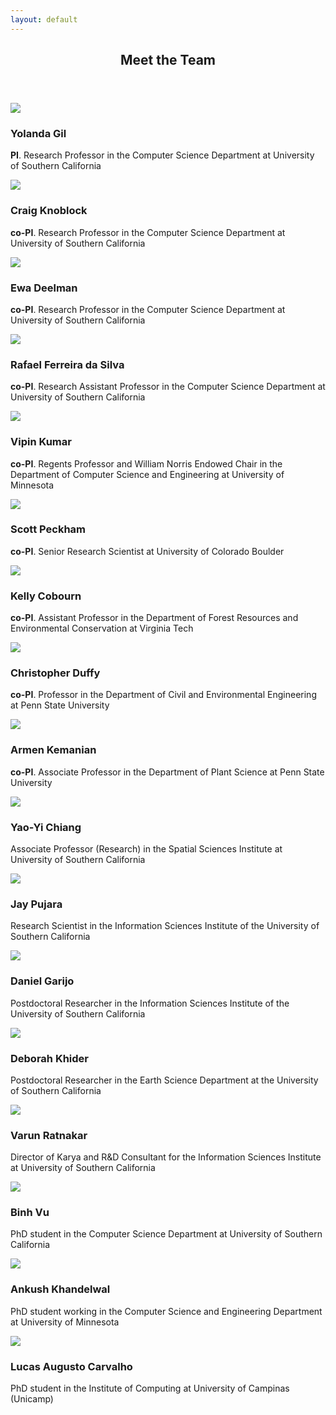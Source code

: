 ```yaml
---
layout: default
---
```


<!-- Section -->
<section>
	<header class="major">
		<h2>Meet the Team</h2>
	</header>
	<div class="team">
		<member>
			<img src="assets/images/team/gil.png"/>
			<div class="content">
				<h3>Yolanda Gil</h3>
				<p><strong>PI</strong>. Research Professor in the Computer Science Department at University of Southern California</p>
			</div>
		</member>
		<member>
			<img src="assets/images/team/knoblock.jpg"/>
			<div class="content">
				<h3>Craig Knoblock</h3>
				<p><strong>co-PI</strong>. Research Professor in the Computer Science Department at University of Southern California</p>
			</div>
		</member>
		<member>
			<img src="assets/images/team/deelman.png"/>
			<div class="content">
				<h3>Ewa Deelman</h3>
				<p><strong>co-PI</strong>. Research Professor in the Computer Science Department at University of Southern California</p>
			</div>
		</member>
		<member>
			<img src="assets/images/team/ferreiradasilva.png"/>
			<div class="content">
				<h3>Rafael Ferreira da Silva</h3>
				<p><strong>co-PI</strong>. Research Assistant Professor in the Computer Science Department at University of Southern California</p>
			</div>
		</member>
		<member>
			<img src="assets/images/team/kumar.jpg"/>
			<div class="content">
				<h3>Vipin Kumar</h3>
				<p><strong>co-PI</strong>. Regents Professor and William Norris Endowed Chair in the Department of Computer Science and Engineering at University of Minnesota</p>
			</div>
		</member>
		<member>
			<img src="assets/images/team/peckham.jpg"/>
			<div class="content">
				<h3>Scott Peckham</h3>
				<p><strong>co-PI</strong>. Senior Research Scientist at University of Colorado Boulder</p>
			</div>
		</member>
		<member>
			<img src="assets/images/team/cobourn.jpg"/>
			<div class="content">
				<h3>Kelly Cobourn</h3>
				<p><strong>co-PI</strong>. Assistant Professor in the Department of Forest Resources and Environmental Conservation at Virginia Tech</p>
			</div>
		</member>
		<member>
			<img src="assets/images/team/duffy.jpg"/>
			<div class="content">
				<h3>Christopher Duffy</h3>
				<p><strong>co-PI</strong>. Professor in the Department of Civil and Environmental Engineering at Penn State University</p>
			</div>
		</member>
		<member>
			<img src="assets/images/team/kemanian.jpg"/>
			<div class="content">
				<h3>Armen Kemanian</h3>
				<p><strong>co-PI</strong>. Associate Professor in the Department of Plant Science at Penn State University</p>
			</div>
		</member>
		<member>
			<img src="assets/images/team/chiang.jpg"/>
			<div class="content">
				<h3>Yao-Yi Chiang</h3>
				<p>Associate Professor (Research) in the Spatial Sciences Institute at University of Southern California</p>
			</div>
		</member>
        <member>
			<img src="assets/images/team/pujara.png"/>
			<div class="content">
				<h3>Jay Pujara</h3>
				<p>Research Scientist in the Information Sciences Institute of the University of Southern California</p>
			</div>
		</member>
        <member>
			<img src="assets/images/team/garijo.jpg"/>
			<div class="content">
				<h3>Daniel Garijo</h3>
				<p>Postdoctoral Researcher in the Information Sciences Institute of the University of Southern California</p>
			</div>
		</member>    
		<member>
			<img src="assets/images/team/khider.jpg"/>
			<div class="content">
				<h3>Deborah Khider</h3>
				<p>Postdoctoral Researcher in the Earth Science Department at the University of Southern California</p>
			</div>
		</member>    
		<member>
			<img src="assets/images/team/ratnakar.jpg"/>
			<div class="content">
				<h3>Varun Ratnakar</h3>
				<p>Director of Karya and R&D Consultant for the Information Sciences Institute at University of Southern California</p>
			</div>
		</member>
		<member>
			<img src="assets/images/team/vu.png"/>
			<div class="content">
				<h3>Binh Vu</h3>
				<p>PhD student in the Computer Science Department at University of Southern California</p>
			</div>
		</member>
        <member>
			<img src="assets/images/team/khandelwal.jpg"/>
			<div class="content">
				<h3>Ankush Khandelwal</h3>
				<p>PhD student working in the Computer Science and Engineering Department at University of Minnesota</p>
			</div>
		</member>
        <member>
			<img src="assets/images/team/carvalho.jpg"/>
			<div class="content">
				<h3>Lucas Augusto Carvalho</h3>
				<p>PhD student in the Institute of Computing at University of Campinas (Unicamp)</p>
			</div>
		</member>
    </div>
</section>

<!-- Section -->
<!--section>
	<header class="major">
		<h2>Ipsum sed dolor</h2>
	</header>
	<div class="posts">
		<article>
			<a href="#" class="image"><img src="assets/images/pic01.jpg" alt="" /></a>
			<h3>Interdum aenean</h3>
			<p>Aenean ornare velit lacus, ac varius enim lorem ullamcorper dolore. Proin aliquam facilisis ante interdum. Sed nulla amet lorem feugiat tempus aliquam.</p>
			<ul class="actions">
				<li><a href="#" class="button">More</a></li>
			</ul>
		</article>
		<article>
			<a href="#" class="image"><img src="assets/images/pic02.jpg" alt="" /></a>
			<h3>Nulla amet dolore</h3>
			<p>Aenean ornare velit lacus, ac varius enim lorem ullamcorper dolore. Proin aliquam facilisis ante interdum. Sed nulla amet lorem feugiat tempus aliquam.</p>
			<ul class="actions">
				<li><a href="#" class="button">More</a></li>
			</ul>
		</article>
		<article>
			<a href="#" class="image"><img src="assets/images/pic03.jpg" alt="" /></a>
			<h3>Tempus ullamcorper</h3>
			<p>Aenean ornare velit lacus, ac varius enim lorem ullamcorper dolore. Proin aliquam facilisis ante interdum. Sed nulla amet lorem feugiat tempus aliquam.</p>
			<ul class="actions">
				<li><a href="#" class="button">More</a></li>
			</ul>
		</article>
		<article>
			<a href="#" class="image"><img src="assets/images/pic04.jpg" alt="" /></a>
			<h3>Sed etiam facilis</h3>
			<p>Aenean ornare velit lacus, ac varius enim lorem ullamcorper dolore. Proin aliquam facilisis ante interdum. Sed nulla amet lorem feugiat tempus aliquam.</p>
			<ul class="actions">
				<li><a href="#" class="button">More</a></li>
			</ul>
		</article>
		<article>
			<a href="#" class="image"><img src="assets/images/pic05.jpg" alt="" /></a>
			<h3>Feugiat lorem aenean</h3>
			<p>Aenean ornare velit lacus, ac varius enim lorem ullamcorper dolore. Proin aliquam facilisis ante interdum. Sed nulla amet lorem feugiat tempus aliquam.</p>
			<ul class="actions">
				<li><a href="#" class="button">More</a></li>
			</ul>
		</article>
		<article>
			<a href="#" class="image"><img src="assets/images/pic06.jpg" alt="" /></a>
			<h3>Amet varius aliquam</h3>
			<p>Aenean ornare velit lacus, ac varius enim lorem ullamcorper dolore. Proin aliquam facilisis ante interdum. Sed nulla amet lorem feugiat tempus aliquam.</p>
			<ul class="actions">
				<li><a href="#" class="button">More</a></li>
			</ul>
		</article>
	</div>
</section-->
